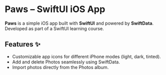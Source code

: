 # Paws – SwiftUI iOS App

**Paws** is a simple iOS app built with **SwiftUI** and powered by **SwiftData**. Developed as part of a SwiftUI learning course. 

## Features ✨  
- Customizable app icons for different iPhone modes (light, dark, tinted).  
- Add and delete Photos seamlessly using SwiftData.  
- Import photos directly from the Photos album.  
